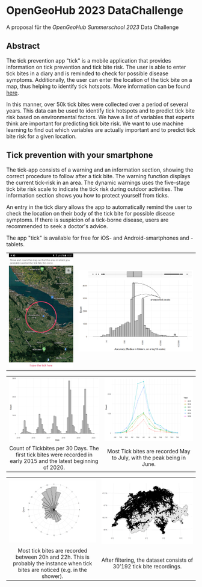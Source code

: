 # OpenGeoHub 2023 DataChallenge

A proposal für the *OpenGeoHub Summerschool 2023* Data Challenge

## Abstract

The tick prevention app "tick" is a mobile application that provides information on tick prevention and tick bite risk. The user is able to enter tick bites in a diary and is reminded to check for possible disease symptoms. Additionally, the user can enter the location of the tick bite on a map, thus helping to identify tick hotspots. More information can be found [here](https://www.zhaw.ch/en/lsfm/business-services/natural-resource-sciences/ticks/tick-app/?mdrv=www.zhaw.ch&cHash=a51a3a438004a34df53e9a544e4b070b).

In this manner, over 50k tick bites were collected over a period of several years. This data can be used to identify tick hotspots and to predict tick bite risk based on environmental factors. We have a list of variables that experts think are important for predicting tick bite risk. We want to use machine learning to find out which variables are actually important and to predict tick bite risk for a given location. 


## Tick prevention with your smartphone

The tick-app consists of a warning and an information section, showing the correct procedure to follow after a tick bite. The warning function displays the current tick-risk in an area. The dynamic warnings uses the five-stage tick bite risk scale to indicate the tick risk during outdoor activities. The information section shows you how to protect yourself from ticks.

An entry in the tick diary allows the app to automatically remind the user to check the location on their body of the tick bite for possible disease symptoms. If there is suspicion of a tick-borne disease, users are recommended to seek a doctor's advice.

The app "tick" is available  for free for iOS- and Android-smartphones and -tablets.

|   |   |
:-------------------------:|:-------------------------:
![](spatial_accuracy.jpg)  | ![](unnamed-chunk-26-1.png)


|  |   |
:-------------------------:|:-------------------------:
![](unnamed-chunk-37-1.png) | ![](unnamed-chunk-38-1.png)
| Count of Tickbites per 30 Days. The first tick bites were recorded in early 2015 and the latest beginning of 2020. | Most Tick bites are recorded May to July, with the peak being in June. 



|  |   |
:-------------------------:|:-------------------------:
| ![](unnamed-chunk-39-1.png) | ![](unnamed-chunk-14-1.png)
| Most tick bites are recorded between 20h and 22h. This is probably the instance when tick bites are noticed (e.g. in the shower). | After filtering, the dataset consists of 30’192 tick bite recordings.


